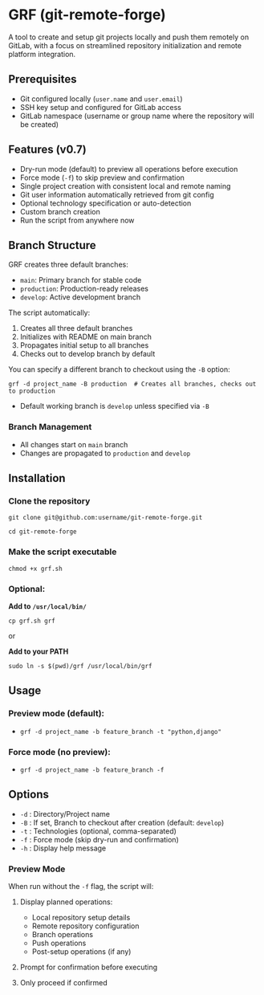# GRF (git-remote-forge)

A tool to create and setup git projects locally and push them remotely on GitLab, with a focus on streamlined repository initialization and remote platform integration.

## Prerequisites
- Git configured locally (`user.name` and `user.email`)
- SSH key setup and configured for GitLab access
- GitLab namespace (username or group name where the repository will be created)

## Features (v0.7)
- Dry-run mode (default) to preview all operations before execution
- Force mode (`-f`) to skip preview and confirmation
- Single project creation with consistent local and remote naming
- Git user information automatically retrieved from git config
- Optional technology specification or auto-detection
- Custom branch creation
- Run the script from anywhere now

## Branch Structure
GRF creates three default branches:

- `main`: Primary branch for stable code
- `production`: Production-ready releases
- `develop`: Active development branch

The script automatically:

1. Creates all three default branches
2. Initializes with README on main branch
3. Propagates initial setup to all branches
4. Checks out to develop branch by default


You can specify a different branch to checkout using the `-B` option:

`grf -d project_name -B production  # Creates all branches, checks out to production`

- Default working branch is `develop` unless specified via `-B`


### Branch Management

- All changes start on `main` branch
- Changes are propagated to `production` and `develop`


## Installation


### Clone the repository

`git clone git@github.com:username/git-remote-forge.git`

`cd git-remote-forge`

### Make the script executable
`chmod +x grf.sh`

### Optional: 

**Add to `/usr/local/bin/`**

`cp grf.sh grf`

or

**Add to your PATH**

`sudo ln -s $(pwd)/grf /usr/local/bin/grf`

##  Usage

### Preview mode (default):

- `grf -d project_name -b feature_branch -t "python,django"`

### Force mode (no preview):

- `grf -d project_name -b feature_branch -f`


## Options

- `-d` : Directory/Project name
- `-B` : If set, Branch to checkout after creation (default: `develop`)
- `-t` : Technologies (optional, comma-separated)
- `-f` : Force mode (skip dry-run and confirmation)
- `-h` : Display help message

### Preview Mode

When run without the `-f` flag, the script will:

1. Display planned operations:
	- Local repository setup details
	- Remote repository configuration
	- Branch operations
	- Push operations
	- Post-setup operations (if any)

2. Prompt for confirmation before executing
3. Only proceed if confirmed

